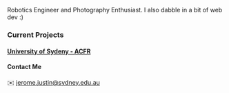 <!--
**jclinton830/jclinton830** is a ✨ _special_ ✨ repository because its `README.md` (this file) appears on your GitHub profile.
-->

Robotics Engineer and Photography Enthusiast. I also dabble in a bit of web dev :)

### Current Projects
#### [University of Sydeny - ACFR](https://www.sydney.edu.au/engineering/our-research/robotics-and-intelligent-systems/australian-centre-for-field-robotics.html) 

#### Contact Me
:envelope: jerome.justin@sydney.edu.au
